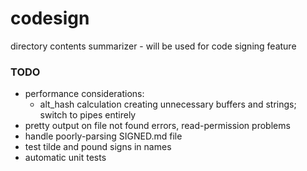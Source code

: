 codesign
=============

directory contents summarizer - will be used for code signing feature

### TODO

  - performance considerations:
    - alt_hash calculation creating unnecessary buffers and strings; switch to pipes entirely
  - pretty output on file not found errors, read-permission problems
  - handle poorly-parsing SIGNED.md file
  - test tilde and pound signs in names
  - automatic unit tests